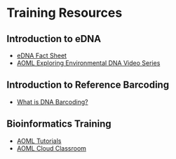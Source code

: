 Training Resources
=====

Introduction to eDNA 
------------
- [eDNA Fact Sheet](https://oceanexplorer.noaa.gov/technology/edna/edna.html) <br>
- [AOML Exploring Environmental DNA Video Series](https://oceanexplorer.noaa.gov/technology/edna/edna.html) <br>

Introduction to Reference Barcoding 
------------
- [What is DNA Barcoding?](https://oceanexplorer.noaa.gov/explorations/24skq-ak-seamounts/features/dna-barcoding.html) <br>

Bioinformatics Training
------------

- [AOML Tutorials](https://github.com/aomlomics/tutorials) <br>
- [AOML Cloud Classroom](https://github.com/lukenoaa/cloud-classroom)<br>
